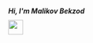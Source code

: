 ### <h5 style="margin-bottom:10px;">Hi, I'm Malikov Bekzod</h5> <img src="https://media2.giphy.com/media/w1OBpBd7kJqHrJnJ13/giphy.gif?cid=ecf05e47ba3876qabnni0wsr6y93oby4ipf2pr6puj3gvu5f&rid=giphy.gif&ct=s" width="30">

